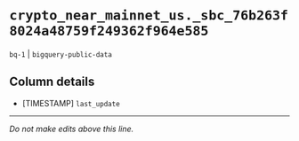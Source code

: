 # `crypto_near_mainnet_us._sbc_76b263f8024a48759f249362f964e585`
`bq-1` | `bigquery-public-data`

## Column details
* [TIMESTAMP] `last_update`

-------------------------------------------------------------------------------
*Do not make edits above this line.*
